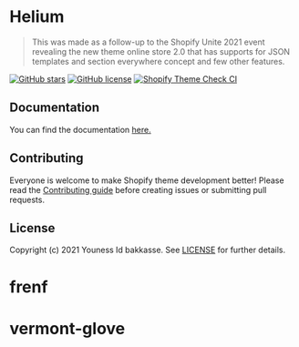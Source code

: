 # Helium

> This was made as a follow-up to the Shopify Unite 2021 event revealing the new theme online store 2.0 that has supports for JSON templates and section everywhere concept and few other features.

[![GitHub stars](https://img.shields.io/github/stars/idbakkasse/helium)](https://GitHub.com/idbakkasse/helium/stargazers/)
[![GitHub license](https://img.shields.io/github/license/idbakkasse/helium)](https://github.com/idbakkasse/helium/blob/master/LICENSE)
[![Shopify Theme Check CI](https://github.com/idbakkasse/helium/actions/workflows/theme-check-ci.yml/badge.svg)](https://github.com/idbakkasse/helium/actions/workflows/theme-check-ci.yml)

## Documentation

You can find the documentation [here.](https://helium.idbakkasse.com)

## Contributing

Everyone is welcome to make Shopify theme development better! Please read the [Contributing guide](.github/CONTRIBUTING.md) before creating issues or submitting pull requests.

## License

Copyright (c) 2021 Youness Id bakkasse. See [LICENSE](/LICENSE) for further details.

# frenf

# vermont-glove
